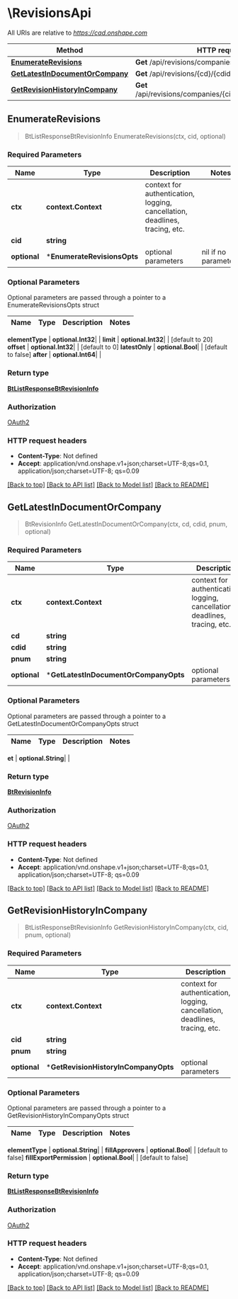 # \RevisionsApi

All URIs are relative to *https://cad.onshape.com*

Method | HTTP request | Description
------------- | ------------- | -------------
[**EnumerateRevisions**](RevisionsApi.md#EnumerateRevisions) | **Get** /api/revisions/companies/{cid} | 
[**GetLatestInDocumentOrCompany**](RevisionsApi.md#GetLatestInDocumentOrCompany) | **Get** /api/revisions/{cd}/{cdid}/p/{pnum}/latest | 
[**GetRevisionHistoryInCompany**](RevisionsApi.md#GetRevisionHistoryInCompany) | **Get** /api/revisions/companies/{cid}/partnumber/{pnum} | 



## EnumerateRevisions

> BtListResponseBtRevisionInfo EnumerateRevisions(ctx, cid, optional)



### Required Parameters


Name | Type | Description  | Notes
------------- | ------------- | ------------- | -------------
**ctx** | **context.Context** | context for authentication, logging, cancellation, deadlines, tracing, etc.
**cid** | **string**|  | 
 **optional** | ***EnumerateRevisionsOpts** | optional parameters | nil if no parameters

### Optional Parameters

Optional parameters are passed through a pointer to a EnumerateRevisionsOpts struct


Name | Type | Description  | Notes
------------- | ------------- | ------------- | -------------

 **elementType** | **optional.Int32**|  | 
 **limit** | **optional.Int32**|  | [default to 20]
 **offset** | **optional.Int32**|  | [default to 0]
 **latestOnly** | **optional.Bool**|  | [default to false]
 **after** | **optional.Int64**|  | 

### Return type

[**BtListResponseBtRevisionInfo**](BTListResponseBTRevisionInfo.md)

### Authorization

[OAuth2](../README.md#OAuth2)

### HTTP request headers

- **Content-Type**: Not defined
- **Accept**: application/vnd.onshape.v1+json;charset=UTF-8;qs=0.1, application/json;charset=UTF-8; qs=0.09

[[Back to top]](#) [[Back to API list]](../README.md#documentation-for-api-endpoints)
[[Back to Model list]](../README.md#documentation-for-models)
[[Back to README]](../README.md)


## GetLatestInDocumentOrCompany

> BtRevisionInfo GetLatestInDocumentOrCompany(ctx, cd, cdid, pnum, optional)



### Required Parameters


Name | Type | Description  | Notes
------------- | ------------- | ------------- | -------------
**ctx** | **context.Context** | context for authentication, logging, cancellation, deadlines, tracing, etc.
**cd** | **string**|  | 
**cdid** | **string**|  | 
**pnum** | **string**|  | 
 **optional** | ***GetLatestInDocumentOrCompanyOpts** | optional parameters | nil if no parameters

### Optional Parameters

Optional parameters are passed through a pointer to a GetLatestInDocumentOrCompanyOpts struct


Name | Type | Description  | Notes
------------- | ------------- | ------------- | -------------



 **et** | **optional.String**|  | 

### Return type

[**BtRevisionInfo**](BTRevisionInfo.md)

### Authorization

[OAuth2](../README.md#OAuth2)

### HTTP request headers

- **Content-Type**: Not defined
- **Accept**: application/vnd.onshape.v1+json;charset=UTF-8;qs=0.1, application/json;charset=UTF-8; qs=0.09

[[Back to top]](#) [[Back to API list]](../README.md#documentation-for-api-endpoints)
[[Back to Model list]](../README.md#documentation-for-models)
[[Back to README]](../README.md)


## GetRevisionHistoryInCompany

> BtListResponseBtRevisionInfo GetRevisionHistoryInCompany(ctx, cid, pnum, optional)



### Required Parameters


Name | Type | Description  | Notes
------------- | ------------- | ------------- | -------------
**ctx** | **context.Context** | context for authentication, logging, cancellation, deadlines, tracing, etc.
**cid** | **string**|  | 
**pnum** | **string**|  | 
 **optional** | ***GetRevisionHistoryInCompanyOpts** | optional parameters | nil if no parameters

### Optional Parameters

Optional parameters are passed through a pointer to a GetRevisionHistoryInCompanyOpts struct


Name | Type | Description  | Notes
------------- | ------------- | ------------- | -------------


 **elementType** | **optional.String**|  | 
 **fillApprovers** | **optional.Bool**|  | [default to false]
 **fillExportPermission** | **optional.Bool**|  | [default to false]

### Return type

[**BtListResponseBtRevisionInfo**](BTListResponseBTRevisionInfo.md)

### Authorization

[OAuth2](../README.md#OAuth2)

### HTTP request headers

- **Content-Type**: Not defined
- **Accept**: application/vnd.onshape.v1+json;charset=UTF-8;qs=0.1, application/json;charset=UTF-8; qs=0.09

[[Back to top]](#) [[Back to API list]](../README.md#documentation-for-api-endpoints)
[[Back to Model list]](../README.md#documentation-for-models)
[[Back to README]](../README.md)

